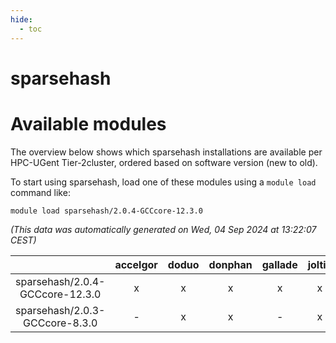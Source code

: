 ```yaml
---
hide:
  - toc
---
```


sparsehash
==========

# Available modules


The overview below shows which sparsehash installations are available per HPC-UGent Tier-2cluster, ordered based on software version (new to old).

To start using sparsehash, load one of these modules using a `module load` command like:

```shell
module load sparsehash/2.0.4-GCCcore-12.3.0
```

*(This data was automatically generated on Wed, 04 Sep 2024 at 13:22:07 CEST)*  

| |accelgor|doduo|donphan|gallade|joltik|shinx|skitty|
| :---: | :---: | :---: | :---: | :---: | :---: | :---: | :---: |
|sparsehash/2.0.4-GCCcore-12.3.0|x|x|x|x|x|x|x|
|sparsehash/2.0.3-GCCcore-8.3.0|-|x|x|-|x|-|x|
